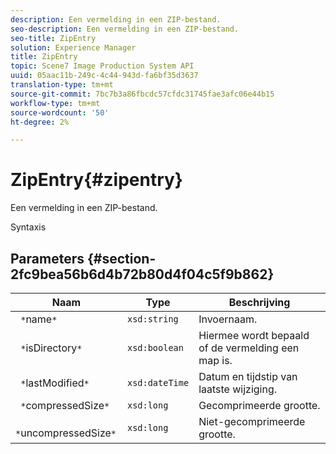 ```yaml
---
description: Een vermelding in een ZIP-bestand.
seo-description: Een vermelding in een ZIP-bestand.
seo-title: ZipEntry
solution: Experience Manager
title: ZipEntry
topic: Scene7 Image Production System API
uuid: 05aac11b-249c-4c44-943d-fa6bf35d3637
translation-type: tm+mt
source-git-commit: 7bc7b3a86fbcdc57cfdc31745fae3afc06e44b15
workflow-type: tm+mt
source-wordcount: '50'
ht-degree: 2%

---
```



# ZipEntry{#zipentry}

Een vermelding in een ZIP-bestand.

Syntaxis

## Parameters {#section-2fc9bea56b6d4b72b80d4f04c5f9b862}

| Naam | Type | Beschrijving |
|---|---|---|
| ` *`name`*` | `xsd:string` | Invoernaam. |
| ` *`isDirectory`*` | `xsd:boolean` | Hiermee wordt bepaald of de vermelding een map is. |
| ` *`lastModified`*` | `xsd:dateTime` | Datum en tijdstip van laatste wijziging. |
| ` *`compressedSize`*` | `xsd:long` | Gecomprimeerde grootte. |
| ` *`uncompressedSize`*` | `xsd:long` | Niet-gecomprimeerde grootte. |

